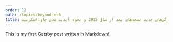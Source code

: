 ```yaml
---
order: 12
path: /topics/beyond-es6
title: ویژگی‌های جدید نسخه‌های بعد از سال 2015 و نحوه آپدیت شدن جاوااسکریپت
---
```

This is my first Gatsby post written in Markdown!